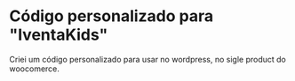 # Código personalizado para "IventaKids"
 Criei um código personalizado para usar no wordpress, no sigle product do woocomerce.
